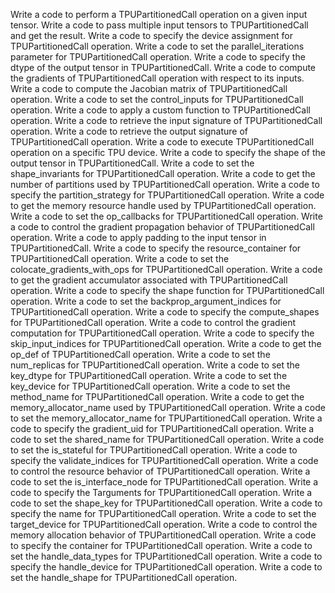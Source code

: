 Write a code to perform a TPUPartitionedCall operation on a given input tensor.
Write a code to pass multiple input tensors to TPUPartitionedCall and get the result.
Write a code to specify the device assignment for TPUPartitionedCall operation.
Write a code to set the parallel_iterations parameter for TPUPartitionedCall operation.
Write a code to specify the dtype of the output tensor in TPUPartitionedCall.
Write a code to compute the gradients of TPUPartitionedCall operation with respect to its inputs.
Write a code to compute the Jacobian matrix of TPUPartitionedCall operation.
Write a code to set the control_inputs for TPUPartitionedCall operation.
Write a code to apply a custom function to TPUPartitionedCall operation.
Write a code to retrieve the input signature of TPUPartitionedCall operation.
Write a code to retrieve the output signature of TPUPartitionedCall operation.
Write a code to execute TPUPartitionedCall operation on a specific TPU device.
Write a code to specify the shape of the output tensor in TPUPartitionedCall.
Write a code to set the shape_invariants for TPUPartitionedCall operation.
Write a code to get the number of partitions used by TPUPartitionedCall operation.
Write a code to specify the partition_strategy for TPUPartitionedCall operation.
Write a code to get the memory resource handle used by TPUPartitionedCall operation.
Write a code to set the op_callbacks for TPUPartitionedCall operation.
Write a code to control the gradient propagation behavior of TPUPartitionedCall operation.
Write a code to apply padding to the input tensor in TPUPartitionedCall.
Write a code to specify the resource_container for TPUPartitionedCall operation.
Write a code to set the colocate_gradients_with_ops for TPUPartitionedCall operation.
Write a code to get the gradient accumulator associated with TPUPartitionedCall operation.
Write a code to specify the shape function for TPUPartitionedCall operation.
Write a code to set the backprop_argument_indices for TPUPartitionedCall operation.
Write a code to specify the compute_shapes for TPUPartitionedCall operation.
Write a code to control the gradient computation for TPUPartitionedCall operation.
Write a code to specify the skip_input_indices for TPUPartitionedCall operation.
Write a code to get the op_def of TPUPartitionedCall operation.
Write a code to set the num_replicas for TPUPartitionedCall operation.
Write a code to set the key_dtype for TPUPartitionedCall operation.
Write a code to set the key_device for TPUPartitionedCall operation.
Write a code to set the method_name for TPUPartitionedCall operation.
Write a code to get the memory_allocator_name used by TPUPartitionedCall operation.
Write a code to set the memory_allocator_name for TPUPartitionedCall operation.
Write a code to specify the gradient_uid for TPUPartitionedCall operation.
Write a code to set the shared_name for TPUPartitionedCall operation.
Write a code to set the is_stateful for TPUPartitionedCall operation.
Write a code to specify the validate_indices for TPUPartitionedCall operation.
Write a code to control the resource behavior of TPUPartitionedCall operation.
Write a code to set the is_interface_node for TPUPartitionedCall operation.
Write a code to specify the Targuments for TPUPartitionedCall operation.
Write a code to set the shape_key for TPUPartitionedCall operation.
Write a code to specify the name for TPUPartitionedCall operation.
Write a code to set the target_device for TPUPartitionedCall operation.
Write a code to control the memory allocation behavior of TPUPartitionedCall operation.
Write a code to specify the container for TPUPartitionedCall operation.
Write a code to set the handle_data_types for TPUPartitionedCall operation.
Write a code to specify the handle_device for TPUPartitionedCall operation.
Write a code to set the handle_shape for TPUPartitionedCall operation.